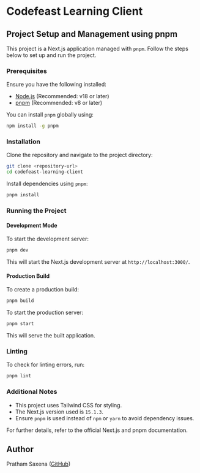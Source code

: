 # Codefeast Learning Client

## Project Setup and Management using pnpm

This project is a Next.js application managed with `pnpm`. Follow the steps below to set up and run the project.

### Prerequisites

Ensure you have the following installed:
- [Node.js](https://nodejs.org/) (Recommended: v18 or later)
- [pnpm](https://pnpm.io/) (Recommended: v8 or later)

You can install `pnpm` globally using:
```sh
npm install -g pnpm
```

### Installation

Clone the repository and navigate to the project directory:
```sh
git clone <repository-url>
cd codefeast-learning-client
```

Install dependencies using `pnpm`:
```sh
pnpm install
```

### Running the Project

#### Development Mode
To start the development server:
```sh
pnpm dev
```
This will start the Next.js development server at `http://localhost:3000/`.

#### Production Build
To create a production build:
```sh
pnpm build
```

To start the production server:
```sh
pnpm start
```
This will serve the built application.

### Linting
To check for linting errors, run:
```sh
pnpm lint
```

### Additional Notes
- This project uses Tailwind CSS for styling.
- The Next.js version used is `15.1.3`.
- Ensure `pnpm` is used instead of `npm` or `yarn` to avoid dependency issues.

For further details, refer to the official Next.js and pnpm documentation.

## Author
Pratham Saxena ([GitHub](https://github.com/prathamsaxen))


